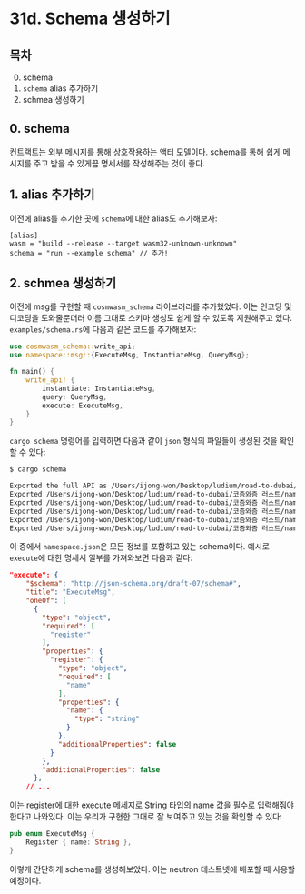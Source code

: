 # 31d. Schema 생성하기 
## 목차
0. schema 
1. `schema` alias 추가하기
2. schmea 생성하기

## 0. schema
컨트랙트는 외부 메시지를 통해 상호작용하는 액터 모델이다. schema를 통해 쉽게 메시지를 주고 받을 수 있게끔 명세서를 작성해주는 것이 좋다. 

## 1. alias 추가하기
이전에 alias를 추가한 곳에 `schema`에 대한 alias도 추가해보자:
```
[alias]
wasm = "build --release --target wasm32-unknown-unknown"
schema = "run --example schema" // 추가!
```

## 2. schmea 생성하기
이전에 msg를 구현할 때 `cosmwasm_schema` 라이브러리를 추가했었다. 이는 인코딩 및 디코딩을 도와줄뿐더러 이름 그대로 스키마 생성도 쉽게 할 수 있도록 지원해주고 있다. `examples/schema.rs`에 다음과 같은 코드를 추가해보자:
```rust
use cosmwasm_schema::write_api;
use namespace::msg::{ExecuteMsg, InstantiateMsg, QueryMsg};

fn main() {
    write_api! {
        instantiate: InstantiateMsg,
        query: QueryMsg,
        execute: ExecuteMsg,
    }
}
```

`cargo schema` 명령어를 입력하면 다음과 같이 `json` 형식의 파일들이 생성된 것을 확인할 수 있다:
```sh
$ cargo schema

Exported the full API as /Users/ijong-won/Desktop/ludium/road-to-dubai/코즘와즘 러스트/namespace/schema/namespace.json
Exported /Users/ijong-won/Desktop/ludium/road-to-dubai/코즘와즘 러스트/namespace/schema/raw/instantiate.json
Exported /Users/ijong-won/Desktop/ludium/road-to-dubai/코즘와즘 러스트/namespace/schema/raw/execute.json
Exported /Users/ijong-won/Desktop/ludium/road-to-dubai/코즘와즘 러스트/namespace/schema/raw/query.json
Exported /Users/ijong-won/Desktop/ludium/road-to-dubai/코즘와즘 러스트/namespace/schema/raw/response_to_config.json
Exported /Users/ijong-won/Desktop/ludium/road-to-dubai/코즘와즘 러스트/namespace/schema/raw/response_to_resolve_record.json
```

이 중에서 `namespace.json`은 모든 정보를 포함하고 있는 schema이다. 예시로 `execute`에 대한 명세서 일부를 가져와보면 다음과 같다: 
```json
"execute": {
    "$schema": "http://json-schema.org/draft-07/schema#",
    "title": "ExecuteMsg",
    "oneOf": [
      {
        "type": "object",
        "required": [
          "register"
        ],
        "properties": {
          "register": {
            "type": "object",
            "required": [
              "name"
            ],
            "properties": {
              "name": {
                "type": "string"
              }
            },
            "additionalProperties": false
          }
        },
        "additionalProperties": false
      },
    // ...
```

이는 register에 대한 execute 메세지로 String 타입의 name 값을 필수로 입력해줘야 한다고 나와있다. 이는 우리가 구현한 그대로 잘 보여주고 있는 것을 확인할 수 있다:
```rust
pub enum ExecuteMsg {
    Register { name: String },
}
```

이렇게 간단하게 schema를 생성해보았다. 이는 neutron 테스트넷에 배포할 때 사용할 예정이다. 